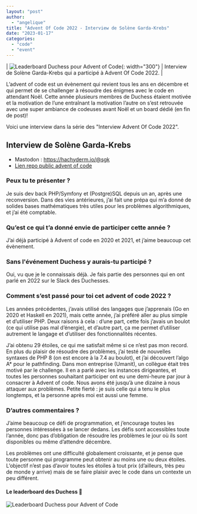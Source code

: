 ```yaml
---
layout: "post"
author:
  - "angelique"
title: "Advent Of Code 2022 - Interview de Solène Garda-Krebs"
date: "2023-01-17"
categories:
  - "code"
  - "event"
---
```


| ![Leaderboard Duchess pour Advent of Code](/assets/2023/01/2023-01-17-advent-of-code/board.png){: width="300"} | Interview de Solène Garda-Krebs qui a participé à Advent Of Code 2022. |

L’advent of code est un évènement qui revient tous les ans en décembre et qui permet de se challenger à résoudre des énigmes avec le code en attendant Noël.
Cette année plusieurs membres de Duchess étaient motivée et la motivation de l’une entraînant la motivation l’autre on s’est retrouvée avec une super ambiance de codeuses avant Noël et un board dédié (en fin de post)!

Voici une interview dans la série des "Interview Advent Of Code 2022".

## Interview de Solène Garda-Krebs
- Mastodon : https://hachyderm.io/@sgk
- [Lien repo public advent of code](https://github.com/SoleneGK/advent-of-code)

### Peux tu te présenter ?
Je suis dev back PHP/Symfony et (Postgre)SQL depuis un an, après une reconversion.
Dans des vies antérieures, j’ai fait une prépa qui m’a donné de solides bases mathématiques très utiles pour les problèmes algorithmiques, et j’ai été comptable.

### Qu’est ce qui t’a donné envie de participer cette année ?
J’ai déjà participé à Advent of code en 2020 et 2021, et j’aime beaucoup cet évènement.

### Sans l'événement Duchess y aurais-tu participé ?
Oui, vu que je le connaissais déjà. Je fais partie des personnes qui en ont parlé en 2022 sur le Slack des Duchesses.

### Comment s’est passé pour toi cet advent of code 2022 ?
Les années précédentes, j’avais utilisé des langages que j’apprenais (Go en 2020 et Haskell en 2021), mais cette année, j’ai préféré aller au plus simple et d’utiliser PHP.
Deux raisons à cela : d’une part, cette fois j’avais un boulot (ce qui utilise pas mal d’énergie), et d’autre part, ça me permet d’utiliser autrement le langage et d’utiliser des fonctionnalités récentes.

J’ai obtenu 29 étoiles, ce qui me satisfait même si ce n’est pas mon record.
En plus du plaisir de résoudre des problèmes, j’ai testé de nouvelles syntaxes de PHP 8 (on est encore à la 7.4 au boulot), et j’ai découvert l’algo A* pour le pathfinding.
Dans mon entreprise (Umanit), un collègue était très motivé par le challenge.
Il en a parlé avec les instances dirigeantes, et toutes les personnes souhaitant participer ont eu une demi-heure par jour à consacrer à Advent of code.
Nous avons été jusqu’à une dizaine à nous attaquer aux problèmes.
Petite fierté : je suis celle qui a tenu le plus longtemps, et la personne après moi est aussi une femme. 

### D’autres commentaires ?
J’aime beaucoup ce défi de programmation, et j’encourage toutes les personnes intéressées à se lancer dedans.
Les défis sont accessibles toute l’année, donc pas d’obligation de résoudre les problèmes le jour où ils sont disponibles ou même d’attendre décembre.

Les problèmes ont une difficulté globalement croissante, et je pense que toute personne qui programme peut obtenir au moins une ou deux étoiles.
L’objectif n’est pas d’avoir toutes les étoiles à tout prix (d’ailleurs, très peu de monde y arrive) mais de se faire plaisir avec le code dans un contexte un peu différent.

#### Le leaderboard des Duchess 👏
![Leaderboard Duchess pour Advent of Code](/assets/2023/01/2023-01-17-advent-of-code/board.png)